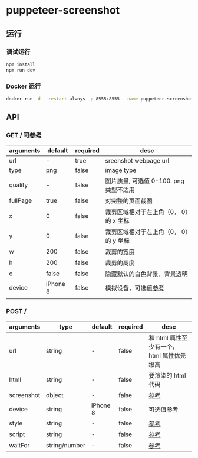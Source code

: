 # puppeteer-screenshot

## 运行

### 调试运行

```sh
npm install
npm run dev
```

### Docker 运行

```sh
docker run -d --restart always -p 8555:8555 --name puppeteer-screenshot arbing/puppeteer-screenshot
```

## API

### GET / 可[参考][1]

| arguments | default  | required | desc                                   |
| --------- | -------- | -------- | -------------------------------------- |
| url       | -        | true     | sreenshot webpage url                  |
| type      | png      | false    | image type                             |
| quality   | -        | false    | 图片质量, 可选值 0-100. png 类型不适用 |
| fullPage  | true     | false    | 对完整的页面截图                       |
| x         | 0        | false    | 裁剪区域相对于左上角（0， 0）的 x 坐标 |
| y         | 0        | false    | 裁剪区域相对于左上角（0， 0）的 y 坐标 |
| w         | 200      | false    | 裁剪的宽度                             |
| h         | 200      | false    | 裁剪的高度                             |
| o         | false    | false    | 隐藏默认的白色背景，背景透明           |
| device    | iPhone 8 | false    | 模拟设备，可选值[参考][2]              |
|           |          |          |                                        |

### POST /

| arguments  | type          | default  | required | desc                                      |
| ---------- | ------------- | -------- | -------- | ----------------------------------------- |
| url        | string        | -        | false    | 和 html 属性至少有一个，html 属性优先级高 |
| html       | string        | -        | false    | 要渲染的 html 代码                        |
| screenshot | object        | -        | false    | [参考][3]                                 |
| device     | string        | iPhone 8 | false    | 可选值[参考][4]                           |
| style      | string        | -        | false    | [参考][5]                                 |
| script     | string        | -        | false    | [参考][6]                                 |
| waitFor    | string/number | -        | false    | [参考][7]                                 |

[1]: https://zhaoqize.github.io/puppeteer-api-zh_CN/#?show=api-pagescreenshotoptions
[2]: https://github.com/GoogleChrome/puppeteer/blob/master/DeviceDescriptors.js
[3]: https://zhaoqize.github.io/puppeteer-api-zh_CN/#?show=api-pagescreenshotoptions
[4]: https://github.com/GoogleChrome/puppeteer/blob/master/DeviceDescriptors.js
[5]: https://zhaoqize.github.io/puppeteer-api-zh_CN/#?show=api-pageaddstyletagoptions
[6]: https://zhaoqize.github.io/puppeteer-api-zh_CN/#?show=api-pageaddscripttagoptions
[7]: https://zhaoqize.github.io/puppeteer-api-zh_CN/#?show=api-pagewaitforselectororfunctionortimeout-options-args
